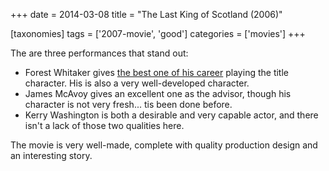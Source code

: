+++
date = 2014-03-08
title = "The Last King of Scotland (2006)"

[taxonomies]
tags = ['2007-movie', 'good']
categories = ['movies']
+++

The are three performances that stand out:

-   Forest Whitaker gives [the best one of his career] playing the title
    character. His is also a very well-developed character.
-   James McAvoy gives an excellent one as the advisor, though his
    character is not very fresh\... tis been done before.
-   Kerry Washington is both a desirable and very capable actor, and
    there isn\'t a lack of those two qualities here.

The movie is very well-made, complete with quality production design and
an interesting story.

  [the best one of his career]: http://tshepang.net/best-of-career-performances
